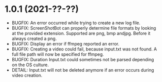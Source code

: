 # 1.0.1 (2021-??-??)
- BUGFIX: An error occurred while trying to create a new log file.
- BUGFIX: ScreenShotBot can properly determine file formats by looking at the provided extension. Supported are png, bmp andjpg. Before it always created a png.
- BUGFIX: Display an error if ffmpeg reported an error.
- BUGFIX: Creating a video could fail, because input.txt was not found. A full file path will now be specified for ffmpeg.
- BUGFIX: Duration Input.txt could sometimes not be parsed depending on the OS culture.
- DETAIL: Input.txt will not be deleted anymore if an error occurs during video creation.